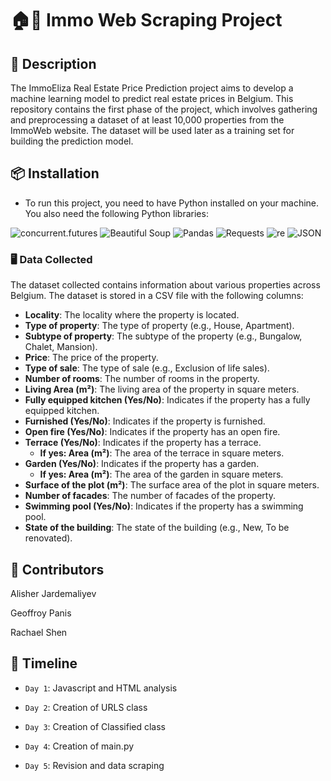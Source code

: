 # 🏠🏢 Immo Web Scraping Project


## 📜 Description
The ImmoEliza Real Estate Price Prediction project aims to develop a machine learning model to predict real estate prices in Belgium. 
This repository contains the first phase of the project, which involves gathering and preprocessing a dataset of at least 10,000 properties from the ImmoWeb website. 
The dataset will be used later as a training set for building the prediction model.


## 📦 Installation
 
- To run this project, you need to have Python installed on your machine.
  You also need the following Python libraries:

![concurrent.futures](https://img.shields.io/badge/concurrent.futures-3776AB?style=for-the-badge&logo=python&logoColor=white)
![Beautiful Soup](https://img.shields.io/badge/Beautiful%20Soup-4B8BBE?style=for-the-badge&logo=python&logoColor=white)
![Pandas](https://img.shields.io/badge/pandas-150458?style=for-the-badge&logo=pandas&logoColor=white)
![Requests](https://img.shields.io/badge/requests-3776AB?style=for-the-badge&logo=python&logoColor=white)
![re](https://img.shields.io/badge/re-3776AB?style=for-the-badge&logo=python&logoColor=white)
![JSON](https://img.shields.io/badge/JSON-000000?style=for-the-badge&logo=json&logoColor=white)


### 🖥️ Data Collected
The dataset collected contains information about various properties across Belgium. The dataset is stored in a CSV file with the following columns:

- **Locality**: The locality where the property is located.
- **Type of property**: The type of property (e.g., House, Apartment).
- **Subtype of property**: The subtype of the property (e.g., Bungalow, Chalet, Mansion).
- **Price**: The price of the property.
- **Type of sale**: The type of sale (e.g., Exclusion of life sales).
- **Number of rooms**: The number of rooms in the property.
- **Living Area (m²)**: The living area of the property in square meters.
- **Fully equipped kitchen (Yes/No)**: Indicates if the property has a fully equipped kitchen.
- **Furnished (Yes/No)**: Indicates if the property is furnished.
- **Open fire (Yes/No)**: Indicates if the property has an open fire.
- **Terrace (Yes/No)**: Indicates if the property has a terrace.
  - **If yes: Area (m²)**: The area of the terrace in square meters.
- **Garden (Yes/No)**: Indicates if the property has a garden.
  - **If yes: Area (m²)**: The area of the garden in square meters.
- **Surface of the plot (m²)**: The surface area of the plot in square meters.
- **Number of facades**: The number of facades of the property.
- **Swimming pool (Yes/No)**: Indicates if the property has a swimming pool.
- **State of the building**: The state of the building (e.g., New, To be renovated).


## 👥 Contributors

Alisher Jardemaliyev 

Geoffroy Panis

Rachael Shen

## 📅 Timeline

- `Day 1`: Javascript and HTML analysis

- `Day 2`: Creation of URLS class

- `Day 3`: Creation of Classified class

- `Day 4`: Creation of main.py

- `Day 5`: Revision and data scraping























